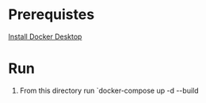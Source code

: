 # Prerequistes
[Install Docker Desktop](https://docs.docker.com/desktop/setup/install/windows-install/)

# Run
1. From this directory run `docker-compose up -d --build